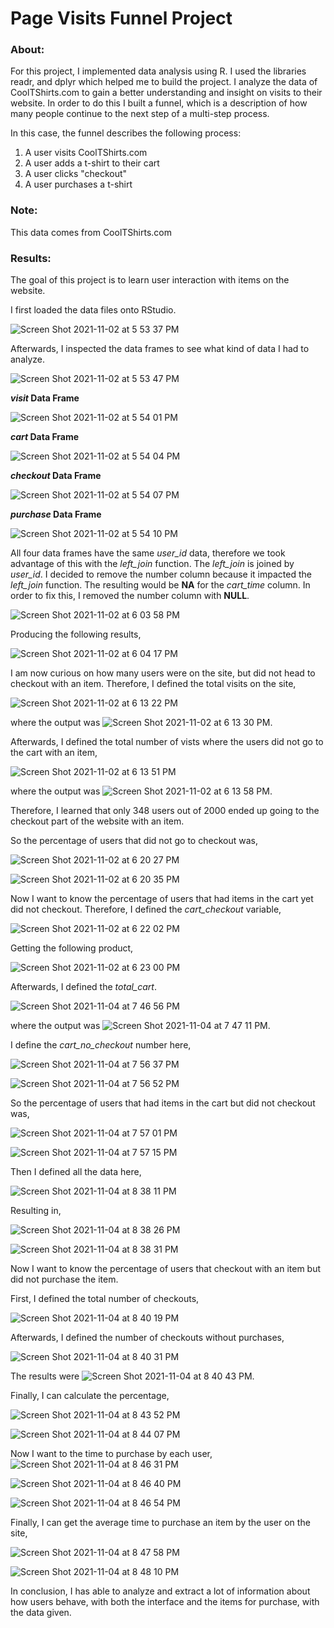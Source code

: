 # Page Visits Funnel Project
### About: 

For this project, I implemented data analysis using R. I used the libraries readr, and dplyr which helped me to build the project. I analyze the data of CoolTShirts.com to gain a better understanding and insight on visits to their website. In order to do this I built a funnel, which is a description of how many people continue to the next step of a multi-step process. 

In this case, the funnel describes the following process:
1. A user visits CoolTShirts.com
2. A user adds a t-shirt to their cart
3. A user clicks "checkout"
4. A user purchases a t-shirt
 
### Note:

This data comes from CoolTShirts.com
 
### Results:

The goal of this project is to learn user interaction with items on the website.

I first loaded the data files onto RStudio.

![Screen Shot 2021-11-02 at 5 53 37 PM](https://user-images.githubusercontent.com/89553126/139962861-7b67bf4f-b2ea-46a7-9b9a-8df5f027220d.png)

Afterwards, I inspected the data frames to see what kind of data I had to analyze.

![Screen Shot 2021-11-02 at 5 53 47 PM](https://user-images.githubusercontent.com/89553126/139962867-3a025ef0-9b93-4443-ad36-0fb9b2cce8a6.png)

***visit* Data Frame**

![Screen Shot 2021-11-02 at 5 54 01 PM](https://user-images.githubusercontent.com/89553126/139962872-8c7c78cc-101d-4eac-840b-1de407288082.png)

***cart* Data Frame**

![Screen Shot 2021-11-02 at 5 54 04 PM](https://user-images.githubusercontent.com/89553126/139962875-e4a813b6-7057-4b84-a8e0-f58f3b66b7d9.png)

***checkout* Data Frame**

![Screen Shot 2021-11-02 at 5 54 07 PM](https://user-images.githubusercontent.com/89553126/139962880-f2e8644c-a2a8-43cf-9826-7fa2eaa28e04.png)

***purchase* Data Frame**

![Screen Shot 2021-11-02 at 5 54 10 PM](https://user-images.githubusercontent.com/89553126/139962884-141731c4-b30e-4a04-b3a2-5657b3469a06.png)

All four data frames have the same *user_id* data, therefore we took advantage of this with the *left_join* function. The *left_join* is joined by *user_id*. I decided to remove the number column because it impacted the *left_join* function. The resulting would be **NA** for the *cart_time* column. In order to fix this, I removed the number column with **NULL**.  

![Screen Shot 2021-11-02 at 6 03 58 PM](https://user-images.githubusercontent.com/89553126/139964031-8042a343-ddfc-4886-8eff-8e1249da4e2e.png)

Producing the following results,
 
![Screen Shot 2021-11-02 at 6 04 17 PM](https://user-images.githubusercontent.com/89553126/139964093-7462734d-e21c-4c86-8bbd-f0c06251aab5.png)

I am now curious on how many users were on the site, but did not head to checkout with an item. Therefore, I defined the total visits on the site,

![Screen Shot 2021-11-02 at 6 13 22 PM](https://user-images.githubusercontent.com/89553126/139964767-b8cf46ec-d5b5-48ea-b288-e398ad0ad09d.png)

where the output was ![Screen Shot 2021-11-02 at 6 13 30 PM](https://user-images.githubusercontent.com/89553126/139964826-c46aa9bf-8f41-4e0b-96cf-b5f9544744ed.png).

Afterwards, I defined the total number of vists where the users did not go to the cart with an item,

![Screen Shot 2021-11-02 at 6 13 51 PM](https://user-images.githubusercontent.com/89553126/139964940-43552c85-b7d2-46ed-bbfe-7ed5293bb263.png)

where the output was ![Screen Shot 2021-11-02 at 6 13 58 PM](https://user-images.githubusercontent.com/89553126/139964955-f10b8244-ef54-4378-adad-62f49956ade4.png). 

Therefore, I learned that only 348 users out of 2000 ended up going to the checkout part of the website with an item. 

So the percentage of users that did not go to checkout was, 

![Screen Shot 2021-11-02 at 6 20 27 PM](https://user-images.githubusercontent.com/89553126/139965149-7393d1de-0c21-4fb0-a97e-c37921662929.png)
 
![Screen Shot 2021-11-02 at 6 20 35 PM](https://user-images.githubusercontent.com/89553126/139965157-6aea25ec-558b-482a-bc02-6868b4ca49ff.png)

Now I want to know the percentage of users that had items in the cart yet did not checkout. Therefore, I defined the *cart_checkout* variable, 

![Screen Shot 2021-11-02 at 6 22 02 PM](https://user-images.githubusercontent.com/89553126/139965613-1c5e6624-b903-4ba5-8840-be6740d30624.png)

Getting the following product, 

![Screen Shot 2021-11-02 at 6 23 00 PM](https://user-images.githubusercontent.com/89553126/139965616-817da85e-8fe5-412d-bfa8-578b48237c11.png)

Afterwards, I defined the *total_cart*.

![Screen Shot 2021-11-04 at 7 46 56 PM](https://user-images.githubusercontent.com/89553126/140440030-606d8656-32ca-483f-84a0-ecb2f5cdbabf.png)

where the output was ![Screen Shot 2021-11-04 at 7 47 11 PM](https://user-images.githubusercontent.com/89553126/140440038-72d2ce09-972e-474b-8284-ba2aa6c7f787.png).

I define the *cart_no_checkout* number here,

![Screen Shot 2021-11-04 at 7 56 37 PM](https://user-images.githubusercontent.com/89553126/140440695-8370f8a0-7732-486f-83b3-3f16e19170c5.png)

![Screen Shot 2021-11-04 at 7 56 52 PM](https://user-images.githubusercontent.com/89553126/140440714-f3360391-551e-4710-836f-f5a0215c6d5d.png)

So the percentage of users that had items in the cart but did not checkout was,

![Screen Shot 2021-11-04 at 7 57 01 PM](https://user-images.githubusercontent.com/89553126/140440729-c9ec97c7-be3a-41cb-a6c5-86be9e317778.png)

![Screen Shot 2021-11-04 at 7 57 15 PM](https://user-images.githubusercontent.com/89553126/140440742-02fb7909-108b-440b-a1f1-f86f5a42cad9.png)

Then I defined all the data here,

![Screen Shot 2021-11-04 at 8 38 11 PM](https://user-images.githubusercontent.com/89553126/140443810-c6dc6485-d648-4498-9b79-e8def20ce2e8.png)

Resulting in, 

![Screen Shot 2021-11-04 at 8 38 26 PM](https://user-images.githubusercontent.com/89553126/140443833-a761459b-e01d-4b80-947f-667f161cc2f4.png)

![Screen Shot 2021-11-04 at 8 38 31 PM](https://user-images.githubusercontent.com/89553126/140443839-97241a0e-6c44-4f7d-b9b2-d47f74ec8821.png)

Now I want to know the percentage of users that checkout with an item but did not purchase the item. 

First, I defined the total number of checkouts,
 
![Screen Shot 2021-11-04 at 8 40 19 PM](https://user-images.githubusercontent.com/89553126/140444095-088bc25a-bf6b-47ec-aa01-57ca39ef3176.png)

Afterwards, I defined the number of checkouts without purchases,
 
![Screen Shot 2021-11-04 at 8 40 31 PM](https://user-images.githubusercontent.com/89553126/140444145-9aa35ff2-b34f-4ce5-9f93-08caef593c33.png)

The results were ![Screen Shot 2021-11-04 at 8 40 43 PM](https://user-images.githubusercontent.com/89553126/140444170-10247033-769a-4e24-a40e-d8a9ab3306f1.png).

Finally, I can calculate the percentage,

![Screen Shot 2021-11-04 at 8 43 52 PM](https://user-images.githubusercontent.com/89553126/140444322-a4de6db3-56c2-438f-bf62-f42c026be94b.png)
 
![Screen Shot 2021-11-04 at 8 44 07 PM](https://user-images.githubusercontent.com/89553126/140444286-b3c947fd-f117-450d-af63-829cb395c3a6.png)

Now I want to the time to purchase by each user,
![Screen Shot 2021-11-04 at 8 46 31 PM](https://user-images.githubusercontent.com/89553126/140444517-e685d5c2-5542-47ad-8a33-fa7e96865b12.png)

![Screen Shot 2021-11-04 at 8 46 40 PM](https://user-images.githubusercontent.com/89553126/140444522-87468ef3-806a-498a-ae1f-d16e375397b2.png)

![Screen Shot 2021-11-04 at 8 46 54 PM](https://user-images.githubusercontent.com/89553126/140444527-79d40d82-faf0-413e-91ef-c7c2dac04dac.png)

Finally, I can get the average time to purchase an item by the user on the site,
 
![Screen Shot 2021-11-04 at 8 47 58 PM](https://user-images.githubusercontent.com/89553126/140444625-b54adaed-ecea-436b-8a12-ffb34dd31542.png)

![Screen Shot 2021-11-04 at 8 48 10 PM](https://user-images.githubusercontent.com/89553126/140444630-7944a82c-c14a-43b8-a26e-8dce48e207b5.png)

In conclusion, I has able to analyze and extract a lot of information about how users behave, with both the interface and the items for purchase, with the data given.
